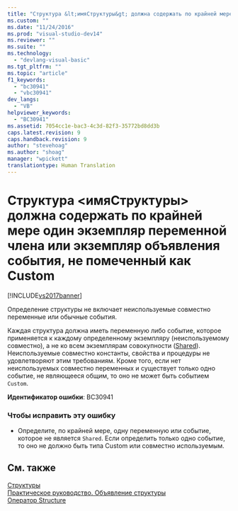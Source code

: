 ```yaml
---
title: "Структура &lt;имяСтруктуры&gt; должна содержать по крайней мере один экземпляр переменной члена или экземпляр объявления события, не помеченный как Custom | Microsoft Docs"
ms.custom: ""
ms.date: "11/24/2016"
ms.prod: "visual-studio-dev14"
ms.reviewer: ""
ms.suite: ""
ms.technology: 
  - "devlang-visual-basic"
ms.tgt_pltfrm: ""
ms.topic: "article"
f1_keywords: 
  - "bc30941"
  - "vbc30941"
dev_langs: 
  - "VB"
helpviewer_keywords: 
  - "BC30941"
ms.assetid: 7054cc1e-bac3-4c3d-82f3-35772bd8dd3b
caps.latest.revision: 9
caps.handback.revision: 9
author: "stevehoag"
ms.author: "shoag"
manager: "wpickett"
translationtype: Human Translation
---
```

# Структура &lt;имяСтруктуры&gt; должна содержать по крайней мере один экземпляр переменной члена или экземпляр объявления события, не помеченный как Custom
[!INCLUDE[vs2017banner](../../../csharp/includes/vs2017banner.md)]

Определение структуры не включает неиспользуемые совместно переменные или обычные события.  
  
 Каждая структура должна иметь переменную либо событие, которое применяется к каждому определенному экземпляру \(неиспользуемому совместно\), а не ко всем экземплярам совокупности \([Shared](../../../visual-basic/language-reference/modifiers/shared.md)\).  Неиспользуемые совместно константы, свойства и процедуры не удовлетворяют этим требованиям.  Кроме того, если нет неиспользуемых совместно переменных и существует только одно событие, не являющееся общим, то оно не может быть событием `Custom`.  
  
 **Идентификатор ошибки**: BC30941  
  
### Чтобы исправить эту ошибку  
  
-   Определите, по крайней мере, одну переменную или событие, которое не является `Shared`.  Если определить только одно событие, то оно не должно быть типа Custom или совместно используемым.  
  
## См. также  
 [Структуры](../../../visual-basic/programming-guide/language-features/data-types/structures.md)   
 [Практическое руководство. Объявление структуры](../../../visual-basic/programming-guide/language-features/data-types/how-to-declare-a-structure.md)   
 [Оператор Structure](../../../visual-basic/language-reference/statements/structure-statement.md)
